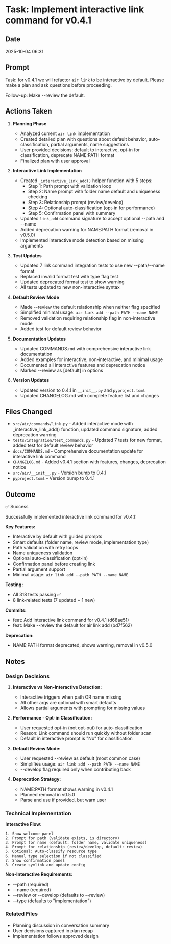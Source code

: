 # Task: Implement interactive link command for v0.4.1

## Date
2025-10-04 06:31

## Prompt
Task: for v0.4.1 we will refactor `air link` to be interactive by default. Please make a plan and ask questions before proceeding.

Follow-up: Make --review the default.

## Actions Taken

1. **Planning Phase**
   - Analyzed current `air link` implementation
   - Created detailed plan with questions about default behavior, auto-classification, partial arguments, name suggestions
   - User provided decisions: default to interactive, opt-in for classification, deprecate NAME:PATH format
   - Finalized plan with user approval

2. **Interactive Link Implementation**
   - Created `_interactive_link_add()` helper function with 5 steps:
     - Step 1: Path prompt with validation loop
     - Step 2: Name prompt with folder name default and uniqueness checking
     - Step 3: Relationship prompt (review/develop)
     - Step 4: Optional auto-classification (opt-in for performance)
     - Step 5: Confirmation panel with summary
   - Updated `link_add` command signature to accept optional --path and --name
   - Added deprecation warning for NAME:PATH format (removal in v0.5.0)
   - Implemented interactive mode detection based on missing arguments

3. **Test Updates**
   - Updated 7 link command integration tests to use new --path/--name format
   - Replaced invalid format test with type flag test
   - Updated deprecated format test to show warning
   - All tests updated to new non-interactive syntax

4. **Default Review Mode**
   - Made --review the default relationship when neither flag specified
   - Simplified minimal usage: `air link add --path PATH --name NAME`
   - Removed validation requiring relationship flag in non-interactive mode
   - Added test for default review behavior

5. **Documentation Updates**
   - Updated COMMANDS.md with comprehensive interactive link documentation
   - Added examples for interactive, non-interactive, and minimal usage
   - Documented all interactive features and deprecation notice
   - Marked --review as [default] in options

6. **Version Updates**
   - Updated version to 0.4.1 in `__init__.py` and `pyproject.toml`
   - Updated CHANGELOG.md with complete feature list and changes

## Files Changed

- `src/air/commands/link.py` - Added interactive mode with _interactive_link_add() function, updated command signature, added deprecation warning
- `tests/integration/test_commands.py` - Updated 7 tests for new format, added test for default review behavior
- `docs/COMMANDS.md` - Comprehensive documentation update for interactive link command
- `CHANGELOG.md` - Added v0.4.1 section with features, changes, deprecation notice
- `src/air/__init__.py` - Version bump to 0.4.1
- `pyproject.toml` - Version bump to 0.4.1

## Outcome
✅ Success

Successfully implemented interactive link command for v0.4.1:

**Key Features:**
- Interactive by default with guided prompts
- Smart defaults (folder name, review mode, implementation type)
- Path validation with retry loops
- Name uniqueness validation
- Optional auto-classification (opt-in)
- Confirmation panel before creating link
- Partial argument support
- Minimal usage: `air link add --path PATH --name NAME`

**Testing:**
- All 318 tests passing ✅
- 8 link-related tests (7 updated + 1 new)

**Commits:**
- feat: Add interactive link command for v0.4.1 (d68ae51)
- feat: Make --review the default for air link add (bd7f562)

**Deprecation:**
- NAME:PATH format deprecated, shows warning, removal in v0.5.0

## Notes

### Design Decisions

1. **Interactive vs Non-Interactive Detection:**
   - Interactive triggers when path OR name missing
   - All other args are optional with smart defaults
   - Allows partial arguments with prompting for missing values

2. **Performance - Opt-in Classification:**
   - User requested opt-in (not opt-out) for auto-classification
   - Reason: Link command should run quickly without folder scan
   - Default in interactive prompt is "No" for classification

3. **Default Review Mode:**
   - User requested --review as default (most common case)
   - Simplifies usage: `air link add --path PATH --name NAME`
   - --develop flag required only when contributing back

4. **Deprecation Strategy:**
   - NAME:PATH format shows warning in v0.4.1
   - Planned removal in v0.5.0
   - Parse and use if provided, but warn user

### Technical Implementation

**Interactive Flow:**
```
1. Show welcome panel
2. Prompt for path (validate exists, is directory)
3. Prompt for name (default: folder name, validate uniqueness)
4. Prompt for relationship (review/develop, default: review)
5. Optional: Auto-classify resource type
6. Manual type selection if not classified
7. Show confirmation panel
8. Create symlink and update config
```

**Non-Interactive Requirements:**
- --path (required)
- --name (required)
- --review or --develop (defaults to --review)
- --type (defaults to "implementation")

### Related Files

- Planning discussion in conversation summary
- User decisions captured in plan recap
- Implementation follows approved design
